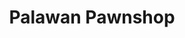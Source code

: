 ---
title: "Palawan Pawnshop"
url: /davao-city/palawan-pawnshop-angliongto-road/
shop: pawnbroker
---